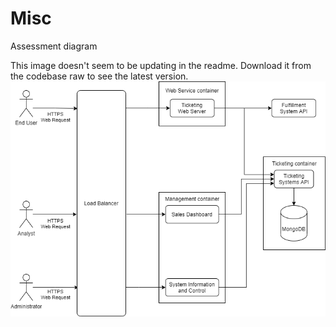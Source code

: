 # Misc

Assessment diagram

This image doesn't seem to be updating in the readme. Download it from the codebase raw to see the latest version.
![Assessment](https://github.com/LewiksR/Misc/blob/master/systemDiagramBigDataCorp.png?raw=true)
